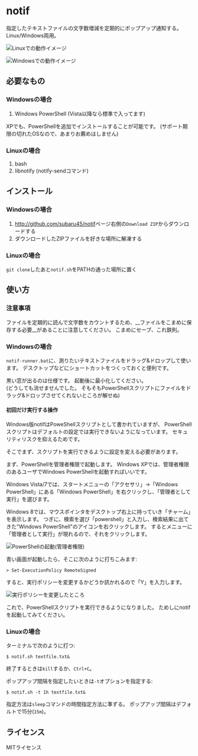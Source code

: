 # notif

指定したテキストファイルの文字数増減を定期的にポップアップ通知する。
Linux/Windows両用。

![Linuxでの動作イメージ](https://github.com/subaru45/notif/wiki/images/notif-linux.png)

![Windowsでの動作イメージ](https://github.com/subaru45/notif/wiki/images/notif-win.png)


## 必要なもの

### Windowsの場合

1. Windows PowerShell (Vista以降なら標準で入ってます)

XPでも、PowerShellを追加でインストールすることが可能です。
(サポート期限の切れたOSなので、あまりお薦めはしません)


### Linuxの場合

1. bash
2. libnotify (notify-sendコマンド)


## インストール

### Windowsの場合

1. <http://github.com/subaru45/notif>ページ右側の`Download ZIP`からダウンロードする
2. ダウンロードしたZIPファイルを好きな場所に解凍する


### Linuxの場合

`git clone`したあと`notif.sh`をPATHの通った場所に置く


## 使い方


### 注意事項

ファイルを定期的に読んで文字数をカウントするため、__ファイルをこまめに保存する必要__があることに注意してください。
こまめにセーブ、これ鉄則。


### Windowsの場合

`notif-runner.bat`に、測りたいテキストファイルをドラッグ&ドロップして使います。
デスクトップなどにショートカットをつくっておくと便利です。

黒い窓が出るのは仕様です。
起動後に最小化してください。  
(どうしても消せませんでした。
そもそもPowerShellスクリプトにファイルをドラッグ&ドロップさせてくれないところが解せぬ)

#### 初回だけ実行する操作

Windows版notifはPoweShellスクリプトとして書かれていますが、
PowerShellスクリプトはデフォルトの設定では実行できないようになっています。
セキュリティリスクを抑えるためです。

そこでまず、スクリプトを実行できるように設定を変える必要があります。

まず、PowerShellを管理者権限で起動します。
Windows XPでは、管理者権限のあるユーザでWindows PowerShellを起動すればいいです。

Windows Vista/7では、スタートメニューの「アクセサリ」→「Windows PowerShell」にある「Windows PowerShell」を右クリックし、「管理者として実行」を選びます。

Windows 8では、マウスポインタをデスクトップ右上に持っていき「チャーム」を表示します。
つぎに、検索を選び「powershell」と入力し、検索結果に出てきた"Windows PowerShell"のアイコンを右クリックします。
するとメニューに「管理者として実行」が現れるので、それをクリックします。

![PowerShellの起動(管理者権限)](https://raw.githubusercontent.com/wiki/subaru45/notif/images/psh-admin.png)

青い画面が起動したら、そこに次のように打ちこみます:

    > Set-ExecutionPolicy RemoteSigned

すると、実行ポリシーを変更するかどうか訊かれるので「Y」を入力します。

![実行ポリシーを変更したところ](https://raw.githubusercontent.com/wiki/subaru45/notif/images/psh-policy.png)

これで、PowerShellスクリプトを実行できるようになりました。
ためしにnotifを起動してみてください。


### Linuxの場合

ターミナルで次のように打つ:

    $ notif.sh textfile.txt&

終了するときは`kill`するか、`Ctrl+C`。

ポップアップ間隔を指定したいときは`-t`オプションを指定する:

    $ notif.sh -t 1h textfile.txt&

指定方法は`sleep`コマンドの時間指定方法に準ずる。
ポップアップ間隔はデフォルトで15分(`15m`)。


## ライセンス

MITライセンス
